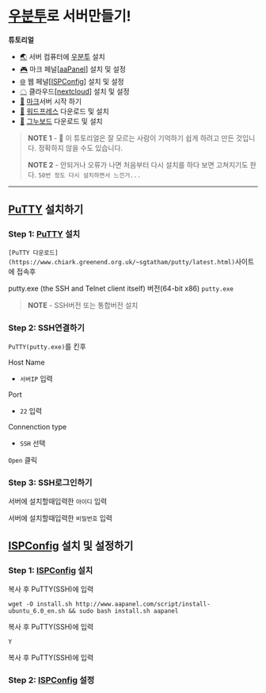 # [우분투](https://ubuntu.com/download/server)로 서버만들기!


**튜토리얼**

- [🌏](https://github.com/TWOJOB/server/blob/main/ubuntu/ubuntu.md) 서버 컴퓨터에 [우분투](https://ubuntu.com/download/server) 설치
- [🎮](https://github.com/TWOJOB/server/blob/main/ubuntu/aaPanel.md) 마크 페널[[aaPanel](https://www.aapanel.com/index.html)] 설치 및 설정
- [🌐](https://github.com/TWOJOB/server/blob/main/ubuntu/ISPConfig.md) 웹 페널[[ISPConfig](https://www.ispconfig.org/)] 설치 및 설정
- [☁](https://github.com/TWOJOB/server/blob/main/ubuntu/nextcloud.md) 클라우드[[nextcloud](https://nextcloud.com/)] 설치 및 설정
- [🚀](https://github.com/TWOJOB/server/blob/main/ubuntu/minecraftinsall.md) [마크](https://www.minecraft.net/ko-kr)서버 시작 하기
- [🚀](https://github.com/TWOJOB/server/blob/main/ubuntu/wordpress.md) [워드프레스](https://ko.wordpress.org/download/) 다운로드 및 설치
- [🚀](https://github.com/TWOJOB/server/blob/main/ubuntu/gnuboard.md) [그누보드](https://sir.kr/g5_pds) 다운로드 및 설치

> **NOTE 1** - 👋 이 튜토리얼은 잘 모르는 사람이 기억하기 쉽게 하려고 만든 것입니다. 정확하지 않을 수도 있습니다.
>
> **NOTE 2** - 안되거나 오류가 나면 처음부터 다시 설치를 하다 보면 고쳐지기도 한다.   `50번 정도 다시 설치하면서 느낀거...`

----


## [PuTTY](https://www.putty.org/) 설치하기

### Step 1: [PuTTY](https://www.putty.org/) 설치

`[PuTTY 다운로드](https://www.chiark.greenend.org.uk/~sgtatham/putty/latest.html)`사이트에 접속후

putty.exe (the SSH and Telnet client itself) 버전(64-bit x86) `putty.exe`

> **NOTE** - SSH버전 또는 통합버전 설치

### Step 2: SSH연결하기

`PuTTY(putty.exe)`를 킨후

Host Name
- `서버IP` 입력

Port
- `22` 입력

Connenction type
- `SSH` 선택

`Open` 클릭

### Step 3: SSH로그인하기

서버에 설치할때입력한 `아이디` 입력

서버에 설치할때입력한 `비밀번호` 입력




## [ISPConfig](https://www.ispconfig.org/) 설치 및 설정하기

### Step 1: [ISPConfig](https://www.ispconfig.org/) 설치

복사 후 PuTTY(SSH)에 입력


``` Linux
wget -O install.sh http://www.aapanel.com/script/install-ubuntu_6.0_en.sh && sudo bash install.sh aapanel
```
복사 후 PuTTY(SSH)에 입력

``` Linux
Y
```
복사 후 PuTTY(SSH)에 입력


### Step 2: [ISPConfig](https://www.ispconfig.org/) 설정
















